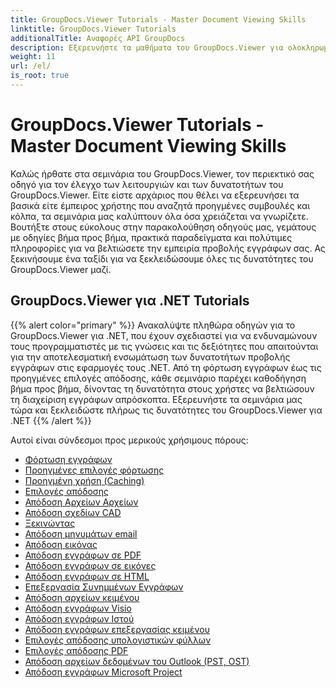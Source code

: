 ```yaml
---
title: GroupDocs.Viewer Tutorials - Master Document Viewing Skills
linktitle: GroupDocs.Viewer Tutorials
additionalTitle: Αναφορές API GroupDocs
description: Εξερευνήστε τα μαθήματα του GroupDocs.Viewer για ολοκληρωμένη καθοδήγηση σχετικά με τη μεγιστοποίηση των δυνατοτήτων προβολής εγγράφων. Ξεκλειδώστε πλήρως τις δυνατότητές του σήμερα!
weight: 11
url: /el/
is_root: true
---
```


# GroupDocs.Viewer Tutorials - Master Document Viewing Skills


Καλώς ήρθατε στα σεμινάρια του GroupDocs.Viewer, τον περιεκτικό σας οδηγό για τον έλεγχο των λειτουργιών και των δυνατοτήτων του GroupDocs.Viewer. Είτε είστε αρχάριος που θέλει να εξερευνήσει τα βασικά είτε έμπειρος χρήστης που αναζητά προηγμένες συμβουλές και κόλπα, τα σεμινάρια μας καλύπτουν όλα όσα χρειάζεται να γνωρίζετε. Βουτήξτε στους εύκολους στην παρακολούθηση οδηγούς μας, γεμάτους με οδηγίες βήμα προς βήμα, πρακτικά παραδείγματα και πολύτιμες πληροφορίες για να βελτιώσετε την εμπειρία προβολής εγγράφων σας. Ας ξεκινήσουμε ένα ταξίδι για να ξεκλειδώσουμε όλες τις δυνατότητες του GroupDocs.Viewer μαζί.

## GroupDocs.Viewer για .NET Tutorials
{{% alert color="primary" %}}
Ανακαλύψτε πληθώρα οδηγών για το GroupDocs.Viewer για .NET, που έχουν σχεδιαστεί για να ενδυναμώνουν τους προγραμματιστές με τις γνώσεις και τις δεξιότητες που απαιτούνται για την αποτελεσματική ενσωμάτωση των δυνατοτήτων προβολής εγγράφων στις εφαρμογές τους .NET. Από τη φόρτωση εγγράφων έως τις προηγμένες επιλογές απόδοσης, κάθε σεμινάριο παρέχει καθοδήγηση βήμα προς βήμα, δίνοντας τη δυνατότητα στους χρήστες να βελτιώσουν τη διαχείριση εγγράφων απρόσκοπτα. Εξερευνήστε τα σεμινάρια μας τώρα και ξεκλειδώστε πλήρως τις δυνατότητες του GroupDocs.Viewer για .NET
{{% /alert %}}

Αυτοί είναι σύνδεσμοι προς μερικούς χρήσιμους πόρους:
 
- [Φόρτωση εγγράφων](./net/loading-documents/)
- [Προηγμένες επιλογές φόρτωσης](./net/advanced-loading/)
- [Προηγμένη χρήση (Caching)](./net/advanced-usage-caching/)
- [Επιλογές απόδοσης](./net/rendering-options/)
- [Απόδοση Αρχείων Αρχείων](./net/rendering-archive-files/)
- [Απόδοση σχεδίων CAD](./net/rendering-cad-drawings/)
- [Ξεκινώντας](./net/getting-started/)
- [Απόδοση μηνυμάτων email](./net/rendering-email-messages/)
- [Απόδοση εικόνας](./net/image-rendering/)
- [Απόδοση εγγράφων σε PDF](./net/rendering-documents-pdf/)
- [Απόδοση εγγράφων σε εικόνες](./net/rendering-documents-images/)
- [Απόδοση εγγράφων σε HTML](./net/rendering-documents-html/)
- [Επεξεργασία Συνημμένων Εγγράφων](./net/processing-document-attachments/)
- [Απόδοση αρχείων κειμένου](./net/rendering-text-files/)
- [Απόδοση εγγράφων Visio](./net/rendering-visio-documents/)
- [Απόδοση εγγράφων Ιστού](./net/rendering-web-documents/)
- [Απόδοση εγγράφων επεξεργασίας κειμένου](./net/rendering-word-processing-documents/)
- [Επιλογές απόδοσης υπολογιστικών φύλλων](./net/spreadsheet-rendering-options/)
- [Επιλογές απόδοσης PDF](./net/pdf-rendering-options/)
- [Απόδοση αρχείων δεδομένων του Outlook (PST, OST)](./net/rendering-outlook-data-files/)
- [Απόδοση εγγράφων Microsoft Project](./net/rendering-ms-project-documents/)

